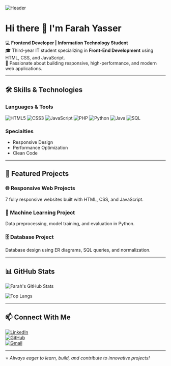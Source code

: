 ![Header](https://capsule-render.vercel.app/api?type=wave&color=gradient&height=220&section=header&text=Farah%20Yasser%20|%20Frontend%20Developer&fontSize=42&fontAlign=60&fontAlignY=55&desc=Crafting%20Modern%20and%20Responsive%20Web%20Applications&descAlign=60&descAlignY=80&descFontSize=18&animation=twinkle)

# Hi there 👋 I'm Farah Yasser  

💻 **Frontend Developer | Information Technology Student**  
🎓 Third-year IT student specializing in **Front-End Development** using HTML, CSS, and JavaScript.  
🚀 Passionate about building responsive, high-performance, and modern web applications.  

---

## 🛠️ Skills & Technologies  

### **Languages & Tools**
![HTML5](https://img.shields.io/badge/HTML5-E34F26?style=for-the-badge&logo=html5&logoColor=white)
![CSS3](https://img.shields.io/badge/CSS3-1572B6?style=for-the-badge&logo=css3&logoColor=white)
![JavaScript](https://img.shields.io/badge/JavaScript-F7E018?style=for-the-badge&logo=javascript&logoColor=black)
![PHP](https://img.shields.io/badge/PHP-777BB4?style=for-the-badge&logo=php&logoColor=white)
![Python](https://img.shields.io/badge/Python-3776AB?style=for-the-badge&logo=python&logoColor=white)
![Java](https://img.shields.io/badge/Java-ED8B00?style=for-the-badge&logo=java&logoColor=white)
![SQL](https://img.shields.io/badge/SQL-336791?style=for-the-badge&logo=postgresql&logoColor=white)

### **Specialties**
- Responsive Design  
- Performance Optimization  
- Clean Code  

---

## 📌 Featured Projects  

### 🌐 Responsive Web Projects  
7 fully responsive websites built with HTML, CSS, and JavaScript.  

### 🤖 Machine Learning Project  
Data preprocessing, model training, and evaluation in Python.  

### 🗄️ Database Project  
Database design using ER diagrams, SQL queries, and normalization.  

---

## 📊 GitHub Stats  

![Farah's GitHub Stats](https://github-readme-stats.vercel.app/api?username=farahabotaleb25-maker&show_icons=true&theme=radical)

![Top Langs](https://github-readme-stats.vercel.app/api/top-langs/?username=farahabotaleb25-maker&layout=compact&theme=radical)

---

## 📫 Connect With Me  

[![LinkedIn](https://img.shields.io/badge/LinkedIn-0A66C2?style=for-the-badge&logo=linkedin&logoColor=white)](https://linkedin.com/in/your-link)  
[![GitHub](https://img.shields.io/badge/GitHub-181717?style=for-the-badge&logo=github&logoColor=white)](https://github.com/farahabotaleb25-maker)  
[![Gmail](https://img.shields.io/badge/Gmail-EA4335?style=for-the-badge&logo=gmail&logoColor=white)](mailto:farahabotaleb@gmail.com)

---

⭐ *Always eager to learn, build, and contribute to innovative projects!*
